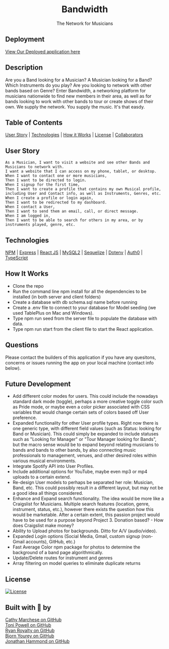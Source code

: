 <h1 align="center">Bandwidth</h1> 
<p align="center">The Network for Musicians</p>

## Deployment
<a href="https://www.youtube.com/watch?v=dQw4w9WgXcQ">View Our Deployed application here</a>

## Description
 Are you a Band looking for a Musician? A Musician looking for a Band? Which Instruments do you play? Are you looking to network with other bands based on Genre? Enter Bandwidth, a networking platform for musicians nationwide to find new members in their area, as well as for bands looking to work with other bands to tour or create shows of their own. We supply the network. You supply the music. It's that easdy.

## Table of Contents
   [User Story](#user-story) | [Technologies](#technologies) | [How it Works](#how-it-works) | [License](#license) | [Collaborators](#collaborators)    


## User Story
```
As a Musician, I want to visit a website and see other Bands and Musicians to network with.
I want a website that I can access on my phone, tablet, or desktop.
When I want to contact one or more musicians,
Then I want to be directed to login.
When I signup for the first time,
Then I want to create a profile that contains my own Musical profile, including User and Contact info, as well as Instruments, Genres, etc.
When I create a profile or login again,
Then I want to be redirected to my dashboard.
When I contact a User,
Then I want to send them an email, call, or direct message.
When I am logged in,
Then I want to be able to search for others in my area, or by instruments played, genre, etc.
```
## Technologies
[NPM](https://www.npmjs.com/) | [Express](https://www.npmjs.com/package/express) | [React JS](https://reactjs.org/) | [MySQL2](https://www.npmjs.com/package/mysql2) | [Sequelize](https://www.npmjs.com/package/sequelize) | [Dotenv](https://www.npmjs.com/package/dotenv) | [Auth0](https://auth0.com/#!) | [TypeScript](https://www.typescriptlang.org/)

## How It Works
* Clone the repo
* Run the command line npm install for all the dependencies to be installed (in both server and client folders)
* Create a database with db schema.sql name before running
* Create a .env file to connect to your database for Model seeding (we used TablePlus on Mac and Windows).
* Type npm run seed from the server file to populate the database with data.
* Type npm run start from the client file to start the React application.

## Questions
Please contact the builders of this application if you have any quesitons, concerns or issues running the app on your local machine (contact info below).

## Future Development
* Add different color modes for users. This could include the nowadays standard dark mode (toggle), perhaps a more creative toggle color such as Pride mode, or maybe even a color picker associated with CSS variables that would change certain sets of colors based off User preference.
* Expanded functionality for other User profile types. Right now there is one generic type, with different field values (such as Status: looking for Band or Musician). This could simply be expanded to include statuses such as "Looking for Manager" or "Tour Manager looking for Bands", but the macro sense would be to expand beyond relating musicians to bands and bands to other bands, by also connecting music professionals to management, venues, and other desired roles within various musical environments.
* Integrate Spotify API into User Profiles. 
* Include additional options for YouTube, maybe even mp3 or mp4 uploads to a certain extend.
* Re-design User models to perhaps be separated her role: Musician, Band, etc. This could possibly result in a different layout, but may not be a good idea all things considered.
* Enhance and Expand search functionality. The idea would be more like a Craigslist for Musicians. Multiple search features (location, genre, instrument, status, etc.), however there exists the question how this would be marketable. After a certain extent, this passion project would have to be used for a purpose beyond Project 3. Donation based? - How does Craigslist make money?
* Ability to Upload photos for backgrounds. Ditto for A/V (audio/video).
* Expanded Login options (Social Media, Gmail, custom signup (non-Gmail accounts), GitHub, etc.)
* Fast Average Color npm package for photos to determine the background of a band page algorithmically.
* Update/Delete routes for instrument and genres
* Array filtering on model queries to eliminate duplicate returns


## License
[![License](https://img.shields.io/badge/License-MIT-blue.svg)](https://opensource.org/licenses/MIT)

## Built with 🤘 by

[Cathy Marchese on GitHub](https://github.com/crrmarchese)<br/>
[Toni Powell on GitHub](https://github.com/tonipow3ll)<br/>
[Ryan Royalty on GitHub](https://github.com/rroyalty)<br/>
[Bjorn Yourey on GitHub](https://github.com/byourey)<br/>
[Jonathan Hammond on GitHub](https://github.com/Pythonidaer)<br/>

